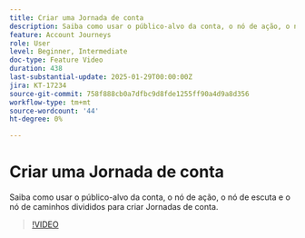 ```yaml
---
title: Criar uma Jornada de conta
description: Saiba como usar o público-alvo da conta, o nó de ação, o nó de escuta e o nó de caminhos divididos para criar Jornadas de conta.
feature: Account Journeys
role: User
level: Beginner, Intermediate
doc-type: Feature Video
duration: 438
last-substantial-update: 2025-01-29T00:00:00Z
jira: KT-17234
source-git-commit: 758f888cb0a7dfbc9d8fde1255ff90a4d9a8d356
workflow-type: tm+mt
source-wordcount: '44'
ht-degree: 0%

---
```



# Criar uma Jornada de conta

Saiba como usar o público-alvo da conta, o nó de ação, o nó de escuta e o nó de caminhos divididos para criar Jornadas de conta.

>[!VIDEO](https://video.tv.adobe.com/v/3443224/?learn=on&enablevpops&captions=por_br)
